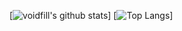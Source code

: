 [![voidfill's github stats](https://github-readme-stats.vercel.app/api?username=voidfill&theme=midnight-purple&count_private=true&show_icons=true)]
[![Top Langs](https://github-readme-stats.vercel.app/api/top-langs/?username=voidfill&layout=compact&theme=midnight-purple&count_private=true)]

